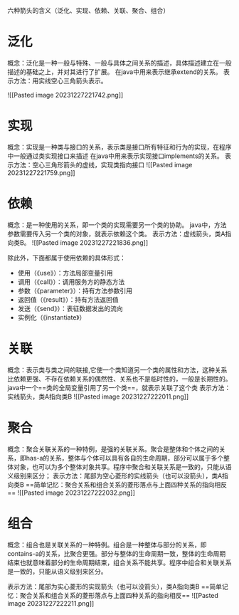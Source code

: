 六种箭头的含义（泛化、实现、依赖、关联、聚合、组合）
# 泛化
概念：泛化是一种一般与特殊、一般与具体之间关系的描述，具体描述建立在一般描述的基础之上，并对其进行了扩展。
在java中用来表示继承extend的关系。
表示方法：用实线空心三角箭头表示。

![[Pasted image 20231227221742.png]]
# 实现

概念：实现是一种类与接口的关系，表示类是接口所有特征和行为的实现，在程序中一般通过类实现接口来描述
在java中用来表示实现接口implements的关系。
表示方法：空心三角形箭头的虚线，实现类指向接口
![[Pasted image 20231227221759.png]]
# 依赖
概念：是一种使用的关系，即一个类的实现需要另一个类的协助。
java中，方法参数需要传入另一个类的对象，就表示依赖这个类。
表示方法：虚线箭头，类A指向类B。
![[Pasted image 20231227221836.png]]

除此外，下面都属于使用依赖的具体形式：
- 使用（《use》）：方法局部变量引用
- 调用（《call》）：调用服务方的静态方法
- 参数（《parameter》）：持有方法参数引用 
- 返回值（《result》）：持有方法返回值
- 发送（《send》）：表征数据发出的流向
- 实例化（《instantiate》）

# 关联
 
概念：表示类与类之间的联接,它使一个类知道另一个类的属性和方法，这种关系比依赖更强、不存在依赖关系的偶然性、关系也不是临时性的，一般是长期性的。
java中一个==类的全局变量引用了另一个类==，就表示关联了这个类
表示方法：实线箭头，类A指向类B
![[Pasted image 20231227222011.png]]
# 聚合
概念：聚合关联关系的一种特例，是强的关联关系。聚合是整体和个体之间的关系，即has-a的关系，整体与个体可以具有各自的生命周期，部分可以属于多个整体对象，也可以为多个整体对象共享。程序中聚合和关联关系是一致的，只能从语义级别来区分；
表示方法：尾部为空心菱形的实线箭头（也可以没箭头），类A指向类B
==简单记忆：聚合关系和组合关系的菱形落点与上面四种关系的指向相反==
![[Pasted image 20231227222032.png]]

# 组合
概念：组合也是关联关系的一种特例。组合是一种整体与部分的关系，即contains-a的关系，比聚合更强。部分与整体的生命周期一致，整体的生命周期结束也就意味着部分的生命周期结束，组合关系不能共享。程序中组合和关联关系是一致的，只能从语义级别来区分。

表示方法：尾部为实心菱形的实现箭头（也可以没箭头），类A指向类B
==简单记忆：聚合关系和组合关系的菱形落点与上面四种关系的指向相反==
![[Pasted image 20231227222211.png]]
